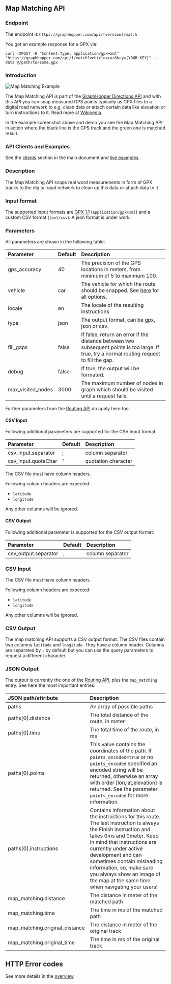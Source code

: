 ## Map Matching API

### Endpoint

The endpoint is `https://graphhopper.com/api/[version]/match`

You get an example response for a GPX via:

`curl -XPOST -H "Content-Type: application/gpx+xml" "https://graphhopper.com/api/1/match?vehicle=car&key=[YOUR_KEY]" --data @/path/to/some.gpx`

### Introduction

![Map Matching Example](./img/map-matching-example.gif)

The Map Matching API is part of the [GraphHopper Directions API](https://graphhopper.com/#directions-api) and 
with this API you can snap measured GPS points typically as GPX files to a digital road network to e.g. clean 
data or attach certain data like elevation or turn instructions to it. Read more at [Wikipedia](https://en.wikipedia.org/wiki/Map_matching).

In the example screenshot above and demo you see the Map Matching API in action where the black line is the GPS track and
the green one is matched result.

### API Clients and Examples

See the [clients](./index.md#api-clients-and-examples) section in the main document and [live examples](https://graphhopper.com/api/1/examples/#map-matching).

### Description

The Map Matching API snaps real word measurements in form of GPX tracks 
to the digital road network to clean up this data or attach data to it.

### Input format

The supported input formats are [GPX 1.1](http://www.topografix.com/GPX/1/1/) (`application/gpx+xml`) and a custom CSV format (`text/csv`). A json format is under work.

### Parameters

All parameters are shown in the following table:

Parameter   | Default | Description
:-----------|:--------|:-----------
gps_accuracy| 40      | The precision of the GPS locations in meters, from minimum of 5 to maximum 100.
vehicle     | car     | The vehicle for which the route should be snapped. See [here](./supported-vehicle-profiles.md) for all options.
locale      | en      | The locale of the resulting instructions
type        | json    | The output format, can be gpx, json or csv.
fill_gaps   | false   | If false, return an error if the distance between two subsequent points is too large. If true, try a normal routing request to fill the gap.
debug       | false   | If true, the output will be formated.
max_visited_nodes | 3000 | The maximum number of nodes in graph which should be visited until a request fails.

Further parameters from the [Routing API](routing.md#parameters) do apply here too.

#### CSV Input

Following additional parameters are supported for the CSV input format:

Parameter           | Default | Description
:-------------------|:--------|:-----------
csv_input.separator | ;       | column separator
csv_input.quoteChar | "       | quotation character

The CSV file must have column headers.

Following column headers are expected:

* `latitude`
* `longitude`

Any other columns will be ignored.

#### CSV Output

Following additional parameter is supported for the CSV output format:

Parameter            | Default | Description
:--------------------|:--------|:-----------
csv_output.separator | ;       | column separator

### CSV Input

The CSV file must have column headers.

Following column headers are expected:

* `latitude`
* `longitude`

Any other columns will be ignored.

### CSV Output

The map matching API supports a CSV output format. The CSV files contain two columns `latitude` and `longitude`.
They have a column header. Columns are separated by `;` by default but you can use the query parameters to request
a different character.

### JSON Output

The output is currently the one of the [Routing API](routing.md#output), plus the `map_matching` entry.
See here the most important entries:

JSON path/attribute        | Description
:--------------------------|:------------
paths                      | An array of possible paths
paths[0].distance          | The total distance of the route, in meter
paths[0].time              | The total time of the route, in ms
paths[0].points            | This value contains the coordinates of the path. If `points_encoded=true` or no `points_encoded` specified an encoded string will be returned, otherwise an array with order [lon,lat,elevation] is returned. See the parameter `points_encoded` for more information.
paths[0].instructions      | Contains information about the instructions for this route. The last instruction is always the Finish instruction and takes 0ms and 0meter. Keep in mind that instructions are currently under active development and can sometimes contain misleading information, so, make sure you always show an image of the map at the same time when navigating your users!
map_matching.distance      | The distance in meter of the matched path
map_matching.time          | The time in ms of the matched path
map_matching.original_distance | The distance in meter of the original track
map_matching.original_time     | The time in ms of the original track

## HTTP Error codes

See more details in the [overview](index.md#http-error-codes)

